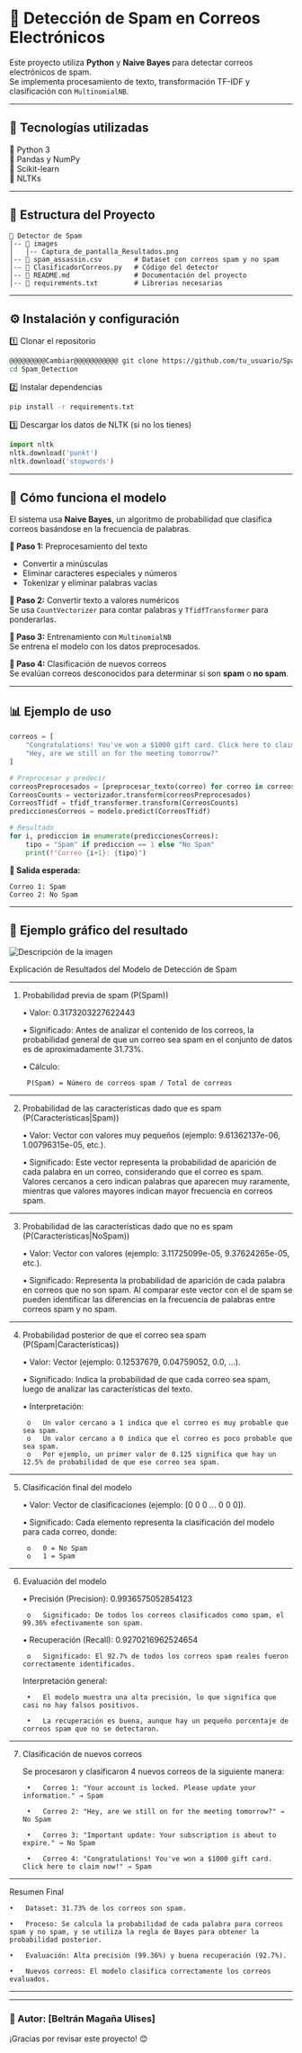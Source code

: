 # 📧 Detección de Spam en Correos Electrónicos

Este proyecto utiliza **Python** y **Naive Bayes** para detectar correos electrónicos de spam.  
Se implementa procesamiento de texto, transformación TF-IDF y clasificación con `MultinomialNB`.

---

## 🚀 Tecnologías utilizadas
🔹 Python 3  
🔹 Pandas y NumPy  
🔹 Scikit-learn  
🔹 NLTKs

---

## 📂 Estructura del Proyecto
```
📁 Detector de Spam
│-- 📂 images
│   │-- Captura_de_pantalla_Resultados.png
│-- 📄 spam_assassin.csv        # Dataset con correos spam y no spam
│-- 📄 ClasificadorCorreos.py   # Código del detector
│-- 📄 README.md                # Documentación del proyecto
│-- 📄 requirements.txt         # Librerias necesarias
```

---

## ⚙️ Instalación y configuración

1️⃣ Clonar el repositorio
```bash
@@@@@@@@@Cambiar@@@@@@@@@@@ git clone https://github.com/tu_usuario/Spam_Detection.git
cd Spam_Detection
```

2️⃣ Instalar dependencias  
```bash
pip install -r requirements.txt
```

3️⃣ Descargar los datos de NLTK (si no los tienes)  
```python
import nltk
nltk.download('punkt')
nltk.download('stopwords')
```

---

## 🎯 Cómo funciona el modelo
El sistema usa **Naive Bayes**, un algoritmo de probabilidad que clasifica correos basándose en la frecuencia de palabras.

**🔹 Paso 1:** Preprocesamiento del texto  
- Convertir a minúsculas  
- Eliminar caracteres especiales y números  
- Tokenizar y eliminar palabras vacías  

**🔹 Paso 2:** Convertir texto a valores numéricos  
Se usa `CountVectorizer` para contar palabras y `TfidfTransformer` para ponderarlas.

**🔹 Paso 3:** Entrenamiento con `MultinomialNB`  
Se entrena el modelo con los datos preprocesados.

**🔹 Paso 4:** Clasificación de nuevos correos  
Se evalúan correos desconocidos para determinar si son **spam** o **no spam**.

---

## 📊 Ejemplo de uso

```python
correos = [
    "Congratulations! You've won a $1000 gift card. Click here to claim now!",
    "Hey, are we still on for the meeting tomorrow?"
]

# Preprocesar y predecir
correosPreprocesados = [preprocesar_texto(correo) for correo in correos]
CorreosCounts = vectorizador.transform(correosPreprocesados)
CorreosTfidf = tfidf_transformer.transform(CorreosCounts)
prediccionesCorreos = modelo.predict(CorreosTfidf)

# Resultado
for i, prediccion in enumerate(prediccionesCorreos):
    tipo = "Spam" if prediccion == 1 else "No Spam"
    print(f"Correo {i+1}: {tipo}")
```

**📝 Salida esperada:**
```
Correo 1: Spam
Correo 2: No Spam
```

---

## 📸 Ejemplo gráfico del resultado  

![Descripción de la imagen](images\Captura_de_pantalla_Resultados.png)

Explicación de Resultados del Modelo de Detección de Spam
________________________________________
1. Probabilidad previa de spam (P(Spam))

    •	Valor: 0.3173203227622443

    •	Significado: Antes de analizar el contenido de los correos, la probabilidad general de que un correo sea spam en el conjunto de datos es de aproximadamente 31.73%.

    •	Cálculo:

        P(Spam) = Número de correos spam / Total de correos
________________________________________
2. Probabilidad de las características dado que es spam (P(Características|Spam))

    •	Valor: Vector con valores muy pequeños (ejemplo: 9.61362137e-06, 1.00796315e-05, etc.).

    •	Significado: Este vector representa la probabilidad de aparición de cada palabra en un correo, considerando que el correo es spam. Valores cercanos a cero indican palabras que aparecen muy raramente, mientras que valores mayores indican mayor frecuencia en correos spam.
________________________________________
3. Probabilidad de las características dado que no es spam (P(Características|NoSpam))

    •	Valor: Vector con valores (ejemplo: 3.11725099e-05, 9.37624265e-05, etc.).

    •	Significado: Representa la probabilidad de aparición de cada palabra en correos que no son spam. Al comparar este vector con el de spam se pueden identificar las diferencias en la frecuencia de palabras entre correos spam y no spam.
________________________________________
4. Probabilidad posterior de que el correo sea spam (P(Spam|Características))

    •	Valor: Vector (ejemplo: 0.12537679, 0.04759052, 0.0, ...).

    •	Significado: Indica la probabilidad de que cada correo sea spam, luego de analizar las características del texto.

    •	Interpretación:

        o	Un valor cercano a 1 indica que el correo es muy probable que sea spam.
        o	Un valor cercano a 0 indica que el correo es poco probable que sea spam.
        o	Por ejemplo, un primer valor de 0.125 significa que hay un 12.5% de probabilidad de que ese correo sea spam.
________________________________________
5. Clasificación final del modelo

    •	Valor: Vector de clasificaciones (ejemplo: [0 0 0 ... 0 0 0]).

    •	Significado: Cada elemento representa la clasificación del modelo para cada correo, donde:

        o	0 = No Spam
        o	1 = Spam
________________________________________
6. Evaluación del modelo

    •	Precisión (Precision): 0.9936575052854123

        o	Significado: De todos los correos clasificados como spam, el 99.36% efectivamente son spam.

    •	Recuperación (Recall): 0.9270216962524654

        o	Significado: El 92.7% de todos los correos spam reales fueron correctamente identificados.

    Interpretación general:

        •	El modelo muestra una alta precisión, lo que significa que casi no hay falsos positivos.

        •	La recuperación es buena, aunque hay un pequeño porcentaje de correos spam que no se detectaron.
________________________________________
7. Clasificación de nuevos correos

    Se procesaron y clasificaron 4 nuevos correos de la siguiente manera:

        •	Correo 1: "Your account is locked. Please update your information." → Spam

        •	Correo 2: "Hey, are we still on for the meeting tomorrow?" → No Spam

        •	Correo 3: "Important update: Your subscription is about to expire." → No Spam

        •	Correo 4: "Congratulations! You've won a $1000 gift card. Click here to claim now!" → Spam
________________________________________
Resumen Final

    •	Dataset: 31.73% de los correos son spam.

    •	Proceso: Se calcula la probabilidad de cada palabra para correos spam y no spam, y se utiliza la regla de Bayes para obtener la probabilidad posterior.

    •	Evaluación: Alta precisión (99.36%) y buena recuperación (92.7%).

    •	Nuevos correos: El modelo clasifica correctamente los correos evaluados.
________________________________________


---

### 📌 Autor: **[Beltrán Magaña Ulises]**  
¡Gracias por revisar este proyecto! 😊
